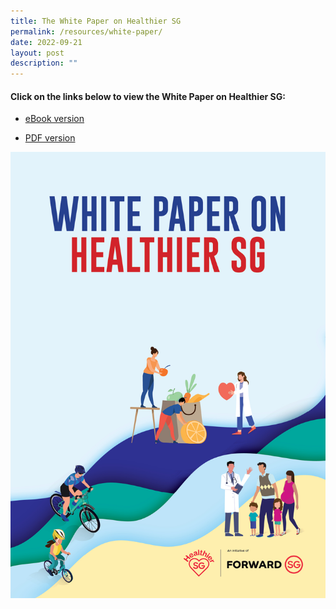 ```yaml
---
title: The White Paper on Healthier SG
permalink: /resources/white-paper/
date: 2022-09-21
layout: post
description: ""
---
```

#### Click on the links below to view the White Paper on Healthier SG:

- [eBook version](https://go.gov.sg/healthiersg-whitepaper-ebook)

- [PDF version](https://go.gov.sg/healthiersg-whitepaper-pdf.pdf)

![MOH COS2022 Booklet Cover](/images/Cover.jpg)